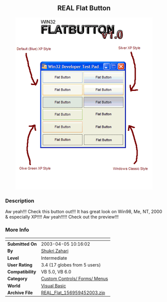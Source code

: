 ﻿<div align="center">

## REAL Flat Button

<img src="PIC2003451015338983.gif">
</div>

### Description

Aw yeah!!! Check this button out!!! It has great look on Win98, Me, NT, 2000 & especially XP!!!! Aw yeah!!!!! Check out the preview!!!
 
### More Info
 


<span>             |<span>
---                |---
**Submitted On**   |2003-04-05 10:16:02
**By**             |[Shukri Zahari](https://github.com/Planet-Source-Code/PSCIndex/blob/master/ByAuthor/shukri-zahari.md)
**Level**          |Intermediate
**User Rating**    |3.4 (17 globes from 5 users)
**Compatibility**  |VB 5\.0, VB 6\.0
**Category**       |[Custom Controls/ Forms/  Menus](https://github.com/Planet-Source-Code/PSCIndex/blob/master/ByCategory/custom-controls-forms-menus__1-4.md)
**World**          |[Visual Basic](https://github.com/Planet-Source-Code/PSCIndex/blob/master/ByWorld/visual-basic.md)
**Archive File**   |[REAL\_Flat\_156959452003\.zip](https://github.com/Planet-Source-Code/shukri-zahari-real-flat-button__1-44528/archive/master.zip)








